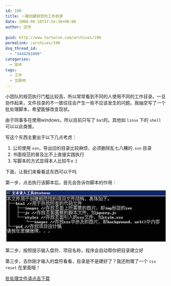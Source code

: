 ```yaml
---
id: 190
title: 一键创建规范的工作目录
date: 2008-09-16T17:54:30+00:00
author: 愆伏

guid: http://www.tortorse.com/archives/190
permalink: /archives/190
dsq_thread_id:
  - "3444281090"
categories:
  - 技术
tags:
  - 工作
  - 互联网
---
```

小团队的规范执行门槛比较高，所以常常看到不同的人使用不同的工作目录。一旦协作起来，文件目录的不一致往往会产生一些不应该发生的问题。我抽空写了一个批处理脚本，希望能够改变现状。
  
由于同事多在使用windows，所以目前只写了 `bat`的。其他如 `linux` 下的 `shell` 可以以此类推。
  
写这个东西主要出于以下几点考虑：

1. 公司使用 `svn`，导出旧的目录比较麻烦，必须删除乱七八糟的`.svn` 目录
2. 书面规范的普及比不上直接实践执行
3. 写脚本的方式显得本人比较牛x :)

下面，让我们来看看这东西可以干吗

第一步，点击执行该脚本后，首先会告诉你脚本的作用：

![shell](/wp-content/uploads/2008/09/shell_1.jpg)

第二步，按照提示输入盘符、项目名称，程序会自动帮你把目录建立好

第三步，去你刚才输入的盘符看看，目录是不是建好了？我还附赠了一个 `css reset` 在里面哦！

[批处理文件请点击下载](/wp-content/uploads/2008/09/createproject.zip)